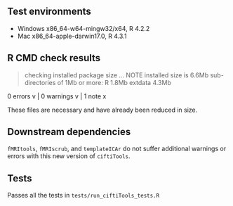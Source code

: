 ## Test environments

* Windows x86_64-w64-mingw32/x64, R 4.2.2
* Mac x86_64-apple-darwin17.0, R 4.3.1

## R CMD check results

> checking installed package size ... NOTE
    installed size is  6.6Mb
    sub-directories of 1Mb or more:
      R         1.8Mb
      extdata   4.3Mb

0 errors v | 0 warnings v | 1 note x

These files are necessary and have already been reduced in size.

## Downstream dependencies

`fMRItools`, `fMRIscrub`, and `templateICAr` do not suffer additional warnings or errors with this new version of `ciftiTools`. 

## Tests

Passes all the tests in `tests/run_ciftiTools_tests.R`
